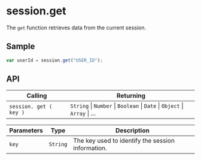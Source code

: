 # session.get

The `get` function retrieves data from the current session.

## Sample

```javascript
var userId = session.get("USER_ID");
```

## API

| Calling | Returning |
|---|---|
| `session. get ( key )` | `String` \| `Number` \| `Boolean` \| `Date` \| `Object` \| `Array` \| ... |

| Parameters | Type | Description |
|---|---|---|
| `key` | `String` | The key used to identify the session information. |